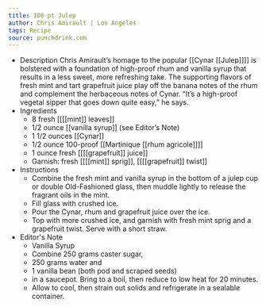 ```yaml
---
title: 100-pt Julep
author: Chris Amirault | Los Angeles
tags: Recipe
source: punchdrink.com
---
```


- Description
  Chris Amirault’s homage to the popular [[Cynar [[Julep]]]] is bolstered with a foundation of high-proof rhum and vanilla syrup that results in a less sweet, more refreshing take. The supporting flavors of fresh mint and tart grapefruit juice play off the banana notes of the rhum and complement the herbaceous notes of Cynar. “It’s a high-proof vegetal sipper that goes down quite easy,” he says.
- Ingredients
  * 8 fresh [[[[mint]] leaves]]
  * 1/2 ounce [[vanilla syrup]] (see Editor’s Note)
  * 1 1/2 ounces [[Cynar]]
  * 1/2 ounce 100-proof [[Martinique [[rhum agricole]]]]
  * 1 ounce fresh [[[[grapefruit]] juice]] 
  * Garnish: fresh [[[[mint]] sprig]], [[[[grapefruit]] twist]]
- Instructions
  * Combine the fresh mint and vanilla syrup in the bottom of a julep cup or double Old-Fashioned glass, then muddle lightly to release the fragrant oils in the mint.
  * Fill glass with crushed ice.
  * Pour the Cynar, rhum and grapefruit juice over the ice.
  * Top with more crushed ice, and garnish with fresh mint sprig and a grapefruit twist. Serve with a short straw.
- Editor's Note
  * Vanilla Syrup
  * Combine 250 grams caster sugar, 
  * 250 grams water and 
  * 1 vanilla bean (both pod and scraped seeds) 
  * in a saucepot. Bring to a boil, then reduce to low heat for 20 minutes. 
  * Allow to cool, then strain out solids and refrigerate in a sealable container.